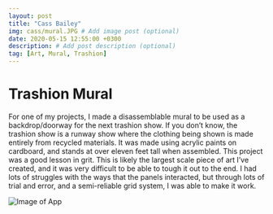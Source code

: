 ```yaml
---
layout: post
title: "Cass Bailey"
img: cass/mural.JPG # Add image post (optional)
date: 2020-05-15 12:55:00 +0300
description: # Add post description (optional)
tag: [Art, Mural, Trashion]
---
```

# Trashion Mural
For one of my projects, I made a disassemblable mural to be used as a backdrop/doorway for the next trashion show. If you don’t know, the trashion show is a runway show where the clothing being shown is made entirely from recycled materials. It was made using acrylic paints on cardboard, and stands at over eleven feet tall when assembled.
This project was a good lesson in grit. This is likely the largest scale piece of art I’ve created, and it was very difficult to be able to tough it out to the end. I had lots of struggles with the ways that the panels interacted, but through lots of trial and error, and a semi-reliable grid system, I was able to make it work.

![Image of App](../assets/img/cass/mural.JPG)
